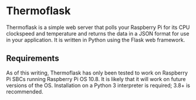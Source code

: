 # Thermoflask
Thermoflask is a simple web server that polls your Raspberry Pi for its CPU clockspeed and temperature and returns the data in a JSON format for use in your application. It is written in Python using the Flask web framework. 

## Requirements
As of this writing, Thermoflask has only been tested to work on Raspberry Pi SBCs running Raspberry Pi OS 10.8. It is likely that it will work on future versions of the OS. Installation on a Python 3 interpreter is required; 3.8+ is recommended.